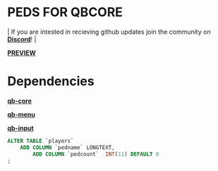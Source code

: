 # PEDS FOR QBCORE

| If you are intested in recieving github updates join the community on **[Discord](https://discord.gg/avp7X9YE9A)**! |



**[PREVIEW](https://youtu.be/86h_dObrDnQ)**




# Dependencies


**[qb-core](https://github.com/qbcore-framework/qb-core)**

**[qb-menu](https://github.com/qbcore-framework/qb-menu)**

**[qb-input](https://github.com/qbcore-framework/qb-input)**




```sql
ALTER TABLE `players`
	ADD COLUMN `pedname` LONGTEXT,
        ADD COLUMN `pedcount`  INT(11) DEFAULT 0
;
````
